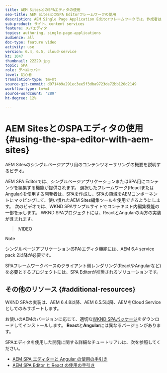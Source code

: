 ```yaml
---
title: AEM SitesとのSPAエディタの使用
seo-title: AEM SitesとのSPA Editorフレームワークの使用
description: AEM Single Page Application Editorフレームワークでは、作成者は単一ページアプリケーションまたはSPA用のコンテンツを編集できます。 ReactまたはAngularフレームワークを使用する開発者は、SPAを作成し、SPAの領域をAEMコンポーネントにマッピングします。これにより、作成者は使い慣れたAEM Sites編集ツールを使用できます。
sub-product: サイト、content services
feature: スパエディタ
topics: authoring, single-page-applications
audience: all
doc-type: feature video
activity: use
version: 6.4, 6.5, cloud-service
kt: 1047
thumbnail: 22229.jpg
topic: SPA
role: デベロッパー
level: 初心者
translation-type: tm+mt
source-git-commit: d9714b9a291ec3ee5f3dba9723de72bb120d2149
workflow-type: tm+mt
source-wordcount: '289'
ht-degree: 12%

---
```



# AEM SitesとのSPAエディタの使用{#using-the-spa-editor-with-aem-sites}

AEM Sitesのシングルページアプリ用のコンテンツオーサリングの概要を説明するビデオ。

AEM SPA Editorでは、シングルページアプリケーションまたはSPA用にコンテンツを編集する機能が提供されます。 選択したフレームワーク(ReactまたはAngular)を使用する開発者は、SPAを作成し、SPAの領域をAEMコンポーネントにマッピングして、使い慣れたAEM Sites編集ツールを使用できるようにします。 次のビデオでは、WKND SPAサンプルサイトでコンテキスト内編集機能の一部を示します。 WKND SPAプロジェクトには、ReactとAngularの両方の実装が含まれます。

>[!VIDEO](https://video.tv.adobe.com/v/22229?quality=12&learn=on)

>[!NOTE]
>
> シングルページアプリケーション(SPA)エディタ機能には、AEM 6.4 service pack 2以降が必要です。
>
> SPAフレームワークベースのクライアント側レンダリング(ReactやAngularなど)を必要とするプロジェクトには、SPA Editorが推奨されるソリューションです。

## その他のリソース {#additional-resources}

WKND SPAの実装は、AEM 6.4.8以降、AEM 6.5.5以降、AEMをCloud Serviceとしてのみサポートします。

お使いのAEMのバージョンに応じて、適切な[WKND SPAパッケージ](https://github.com/adobe/aem-guides-wknd-spa/releases)をダウンロードしてインストールします。 **React**&#x200B;と&#x200B;**Angular**&#x200B;には異なるバージョンがあります。

SPAエディタを使用した開発に関する詳細なチュートリアルは、次を参照してください。

* [AEM SPA エディターと Angular の使用の手引き](https://docs.adobe.com/content/help/ja-JP/experience-manager-learn/spa-angular-tutorial/overview.html)
* [AEM SPA Editor と React の使用の手引き](https://docs.adobe.com/content/help/ja-JP/experience-manager-learn/spa-react-tutorial/overview.html)
